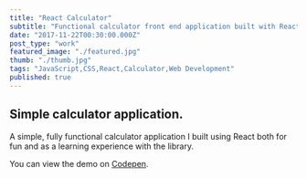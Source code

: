 ```yaml
---
title: "React Calculator"
subtitle: "Functional calculator front end application built with React."
date: "2017-11-22T00:30:00.000Z"
post_type: "work"
featured_image: "./featured.jpg"
thumb: "./thumb.jpg"
tags: "JavaScript,CSS,React,Calculator,Web Development"
published: true
---
```


## Simple calculator application.

A simple, fully functional calculator application I built using React both for fun and as a learning experience with the library.

You can view the demo on [Codepen](https://codepen.io/alexboffey/pen/NAkQLE "React calculator demo").
